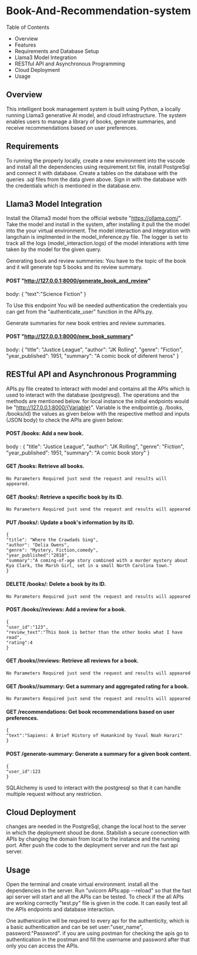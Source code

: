 # Book-And-Recommendation-system

Table of Contents
* Overview
* Features
* Requirements and Database Setup
* Llama3 Model Integration
* RESTful API and Asynchronous Programming
* Cloud Deployment
* Usage

## Overview 
This intelligent book management system is built using Python, a locally running Llama3 generative AI model, and cloud infrastructure. The system enables users to manage a library of books, generate summaries, and receive recommendations based on user preferences.

## Requirements 

To running the properly locally, create a new environment into the vscode and install all the dependencies using requirement.txt file, install PostgreSql and connect it with database.
Create a tables on the database with the queries .sql files from the data given above. Sign in with the database with the credentials which is mentioned in the database.env. 


## Llama3 Model Integration

Install the Ollama3 model from the official website "https://ollama.com/". Take the model and install in the system, after installing it pull the the model into the your virtual environment. The model interaction and integration with langchain is implmented in the model_inference.py file. The logger is set to track all the logs (model_interaction.logs) of the model interations with time taken by the model for the given query.

Generating book and review summeries: You have to the topic of the book and it will generate top 5 books and its review summary.
#### POST "http://127.0.0.1:8000/generate_book_and_review"
body: {
        "text":"Science Fiction"
    }

To Use this endpoint You will be needed authentication the credentials you can get from the "authenticate_user" function in the APIs.py. 

Generate summaries for new book entries and review summaries.
#### POST "http://127.0.0.1:8000/new_book_summary"

body:  {
          "title": "Justice League",
          "author": "JK Rolling",
          "genre": "Fiction",
          "year_published": 1951,
          "summary": "A comic book of diiferent heros"
        }


## RESTful API and Asynchronous Programming
APIs.py file created to interact with model and contains all the APIs which is used to interact with the database (postgresql). The operations and the methods are mentioned below. for local instance the initial endpoints would be "http://127.0.0.1:8000/{Variable}". Variable is the endpoint(e.g.  /books, /books/id) the values as given below with the respective method and inputs (JSON body) to check the APIs are given below: 

#### POST /books: Add a new book.
body : {
          "title": "Justice League",
          "author": "JK Rolling",
          "genre": "Fiction",
          "year_published": 1951,
          "summary": "A comic book story"
          }

#### GET /books: Retrieve all books.
    No Parameters Required just send the request and results will appeared.
#### GET /books/<id>: Retrieve a specific book by its ID.
    No Parameters Required just send the request and results will appeared
#### PUT /books/<id>: Update a book's information by its ID.
    {
    "title": "Where the Crawdads Sing",
    "author": "Delia Owens",
    "genre": "Mystery, Fiction,comedy",
    "year_published":"2018",
    "summary":"A coming-of-age story combined with a murder mystery about Kya Clark, the Marsh Girl, set in a small North Carolina town."
    }

#### DELETE /books/<id>: Delete a book by its ID.
    No Parameters Required just send the request and results will appeared
  
#### POST /books/<id>/reviews: Add a review for a book.
    {
    "user_id":"123",
    "review_text":"This book is better than the other books what I have read",
    "rating":4
    }
  
#### GET /books/<id>/reviews: Retrieve all reviews for a book.
    No Parameters Required just send the request and results will appeared
    
#### GET /books/<id>/summary: Get a summary and aggregated rating for a book.
    No Parameters Required just send the request and results will appeared
  
#### GET /recommendations: Get book recommendations based on user preferences.
    {
    "text":"Sapiens: A Brief History of Humankind by Yuval Noah Harari"
    }

#### POST /generate-summary: Generate a summary for a given book content.

    {
    "user_id":123
    }

SQLAlchemy is used to interact with the postgresql so that it can handle multiple request without any restriction. 


## Cloud Deployment 

changes are needed in the PostgreSql, change the local host to the server in which the deployment shoud be done. Stabilish a secure connection with APIs by changing the domain from local to the instance and the running port.
After push the code to the deployment server and run the fast api server.


## Usage

Open the terminal and create virtual environment. install all the dependencies in the server. Run "uvicorn APIs:app --reload" so that the fast api server will start and all the APIs can be tested.
To check if the all APIs are working correctly "test.py" file is given in the code. It can easily test all the APIs endpoints and database interaction. 

One authenication will be required to every api for the authenticity, which is a basic authentication and can be set user:"user_name", password:"Password". if you are using postman for checking the apis go to authentication in the postman and fill the username and password after that only you can access the APIs.
